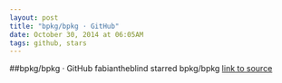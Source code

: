 ```yaml
---
layout: post
title: "bpkg/bpkg · GitHub"
date: October 30, 2014 at 06:05AM
tags: github, stars
---
```

##bpkg/bpkg · GitHub
fabiantheblind starred bpkg/bpkg
[link to source](http://ift.tt/1qLlpMI) 
